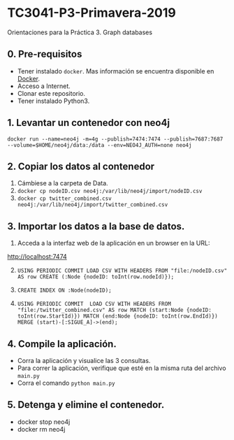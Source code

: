 # TC3041-P3-Primavera-2019
Orientaciones para la Práctica 3. Graph databases

## 0. Pre-requisitos
* Tener instalado `docker`. Mas información se encuentra disponible en [Docker](https://www.docker.com/community-edition).
* Acceso a Internet.
* Clonar este repositorio.
* Tener instalado Python3.

## 1. Levantar un contenedor con neo4j
`docker run --name=neo4j -m=4g --publish=7474:7474 --publish=7687:7687 --volume=$HOME/neo4j/data:/data --env=NEO4J_AUTH=none neo4j`

## 2. Copiar los datos al contenedor
1. Cámbiese a la carpeta de Data.
2. `docker cp nodeID.csv neo4j:/var/lib/neo4j/import/nodeID.csv`
3. `docker cp twitter_combined.csv neo4j:/var/lib/neo4j/import/twitter_combined.csv`

## 3. Importar los datos a la base de datos.
1. Acceda a la interfaz web de la aplicación en un browser en la URL:

[http://localhost:7474](http://localhost:7474)

2. `USING PERIODIC COMMIT
LOAD CSV WITH HEADERS FROM "file:/nodeID.csv" AS row
CREATE (:Node {nodeID: toInt(row.nodeId)});`

3. `CREATE INDEX ON :Node(nodeID);`

4. `USING PERIODIC COMMIT 
LOAD CSV WITH HEADERS FROM "file:/twitter_combined.csv" AS row
MATCH (start:Node {nodeID: toInt(row.StartId)})
MATCH (end:Node {nodeID: toInt(row.EndId)})
MERGE (start)-[:SIGUE_A]->(end);`

## 4. Compile la aplicación.
* Corra la aplicación y visualice las 3 consultas.
* Para correr la aplicación, verifique que esté en la misma ruta del archivo `main.py`
* Corra el comando `python main.py`

## 5. Detenga y elimine el contenedor.
* docker stop neo4j
* docker rm neo4j




